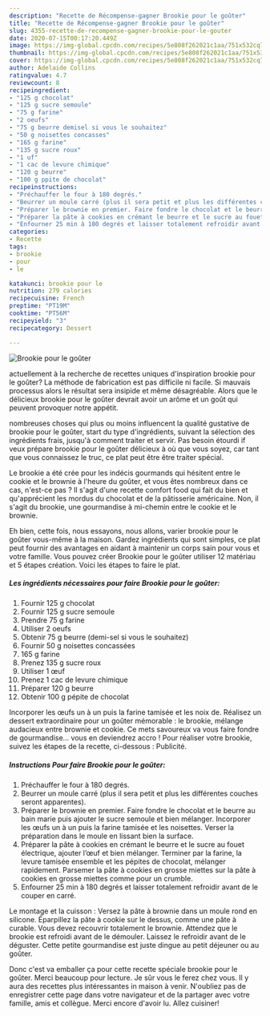 ```yaml
---
description: "Recette de Récompense-gagner Brookie pour le goûter"
title: "Recette de Récompense-gagner Brookie pour le goûter"
slug: 4355-recette-de-recompense-gagner-brookie-pour-le-gouter
date: 2020-07-15T00:17:20.449Z
image: https://img-global.cpcdn.com/recipes/5e808f262021c1aa/751x532cq70/brookie-pour-le-gouter-photo-principale-de-la-recette.jpg
thumbnail: https://img-global.cpcdn.com/recipes/5e808f262021c1aa/751x532cq70/brookie-pour-le-gouter-photo-principale-de-la-recette.jpg
cover: https://img-global.cpcdn.com/recipes/5e808f262021c1aa/751x532cq70/brookie-pour-le-gouter-photo-principale-de-la-recette.jpg
author: Adelaide Collins
ratingvalue: 4.7
reviewcount: 8
recipeingredient:
- "125 g chocolat"
- "125 g sucre semoule"
- "75 g farine"
- "2 oeufs"
- "75 g beurre demisel si vous le souhaitez"
- "50 g noisettes concasses"
- "165 g farine"
- "135 g sucre roux"
- "1 uf"
- "1 cac de levure chimique"
- "120 g beurre"
- "100 g ppite de chocolat"
recipeinstructions:
- "Préchauffer le four à 180 degrés."
- "Beurrer un moule carré (plus il sera petit et plus les différentes couches seront apparentes)."
- "Préparer le brownie en premier. Faire fondre le chocolat et le beurre au bain marie puis ajouter le sucre semoule et bien mélanger. Incorporer les œufs un à un puis la farine tamisée et les noisettes. Verser la préparation dans le moule en lissant bien la surface."
- "Préparer la pâte à cookies en crémant le beurre et le sucre au fouet électrique, ajouter l’œuf et bien mélanger. Terminer par la farine, la levure tamisée ensemble et les pépites de chocolat, mélanger rapidement. Parsemer la pâte à cookies en grosse miettes sur la pâte à cookies en grosse miettes comme pour un crumble."
- "Enfourner 25 min à 180 degrés et laisser totalement refroidir avant de le couper en carré."
categories:
- Recette
tags:
- brookie
- pour
- le

katakunci: brookie pour le 
nutrition: 279 calories
recipecuisine: French
preptime: "PT19M"
cooktime: "PT56M"
recipeyield: "3"
recipecategory: Dessert

---
```



![Brookie pour le goûter](https://img-global.cpcdn.com/recipes/5e808f262021c1aa/751x532cq70/brookie-pour-le-gouter-photo-principale-de-la-recette.jpg)

actuellement à la recherche de recettes uniques d'inspiration brookie pour le goûter? La méthode de fabrication est pas difficile ni facile. Si mauvais processus alors le résultat sera insipide et même désagréable. Alors que le délicieux brookie pour le goûter devrait avoir un arôme et un goût qui peuvent provoquer notre appétit.

nombreuses choses qui plus ou moins influencent la qualité gustative de brookie pour le goûter, start du type d'ingrédients, suivant la sélection des ingrédients frais, jusqu'à comment traiter et servir. Pas besoin étourdi if veux prépare brookie pour le goûter délicieux à où que vous soyez, car tant que vous connaissez le truc, ce plat peut être être traiter spécial.

Le brookie a été crée pour les indécis gourmands qui hésitent entre le cookie et le brownie à l&#39;heure du goûter, et vous êtes nombreux dans ce cas, n&#39;est-ce pas ? Il s&#39;agit d&#39;une recette comfort food qui fait du bien et qu&#39;apprécient les mordus du chocolat et de la pâtisserie américaine. Non, il s&#39;agit du brookie, une gourmandise à mi-chemin entre le cookie et le brownie.


Eh bien, cette fois, nous essayons, nous allons, varier brookie pour le goûter vous-même à la maison. Gardez ingrédients qui sont simples, ce plat peut fournir des avantages en aidant à maintenir un corps sain pour vous et votre famille. Vous pouvez créer Brookie pour le goûter utiliser 12 matériau et 5 étapes création. Voici les étapes to faire le plat.

<!--inarticleads1-->

##### Les ingrédients nécessaires pour faire Brookie pour le goûter:

1. Fournir 125 g chocolat
1. Fournir 125 g sucre semoule
1. Prendre 75 g farine
1. Utiliser 2 oeufs
1. Obtenir 75 g beurre (demi-sel si vous le souhaitez)
1. Fournir 50 g noisettes concassées
1.  165 g farine
1. Prenez 135 g sucre roux
1. Utiliser 1 œuf
1. Prenez 1 cac de levure chimique
1. Préparer 120 g beurre
1. Obtenir 100 g pépite de chocolat


Incorporer les œufs un à un puis la farine tamisée et les noix de. Réalisez un dessert extraordinaire pour un goûter mémorable : le brookie, mélange audacieux entre brownie et cookie. Ce mets savoureux va vous faire fondre de gourmandise… vous en deviendrez accro ! Pour réaliser votre brookie, suivez les étapes de la recette, ci-dessous : Publicité. 

<!--inarticleads2-->

##### Instructions Pour faire Brookie pour le goûter:

1. Préchauffer le four à 180 degrés.
1. Beurrer un moule carré (plus il sera petit et plus les différentes couches seront apparentes).
1. Préparer le brownie en premier. Faire fondre le chocolat et le beurre au bain marie puis ajouter le sucre semoule et bien mélanger. Incorporer les œufs un à un puis la farine tamisée et les noisettes. Verser la préparation dans le moule en lissant bien la surface.
1. Préparer la pâte à cookies en crémant le beurre et le sucre au fouet électrique, ajouter l’œuf et bien mélanger. Terminer par la farine, la levure tamisée ensemble et les pépites de chocolat, mélanger rapidement. Parsemer la pâte à cookies en grosse miettes sur la pâte à cookies en grosse miettes comme pour un crumble.
1. Enfourner 25 min à 180 degrés et laisser totalement refroidir avant de le couper en carré.


Le montage et la cuisson : Versez la pâte à brownie dans un moule rond en silicone. Éparpillez la pâte à cookie sur le dessus, comme une pâte à curable. Vous devez recouvrir totalement le brownie. Attendez que le brookie est refroidi avant de le démouler. Laissez le refroidir avant de le déguster. Cette petite gourmandise est juste dingue au petit déjeuner ou au goûter. 


Donc c'est va emballer ça pour cette recette spéciale brookie pour le goûter. Merci beaucoup pour lecture. Je sûr vous le ferez chez vous. Il y aura des recettes plus  intéressantes in maison à venir. N'oubliez pas de enregistrer cette page dans votre navigateur et de la partager avec votre famille, amis et collègue. Merci encore d'avoir lu. Allez cuisiner!
